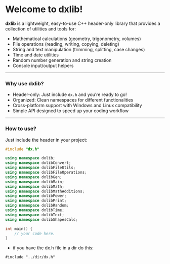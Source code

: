 # Welcome to dxlib!

**dxlib** is a lightweight, easy-to-use C++ header-only library that provides a collection of utilities and tools for:

- Mathematical calculations (geometry, trigonometry, volumes)
- File operations (reading, writing, copying, deleting)
- String and text manipulation (trimming, splitting, case changes)
- Time and date utilities
- Random number generation and string creation
- Console input/output helpers

---

### Why use dxlib?

- Header-only: Just include `dx.h` and you’re ready to go!
- Organized: Clean namespaces for different functionalities
- Cross-platform support with Windows and Linux compatibility
- Simple API designed to speed up your coding workflow

---

### How to use?

Just include the header in your project:

```cpp
#include "dx.h"

using namespace dxlib;  
using namespace dxlibConvert;
using namespace dxlibFileUtils;
using namespace dxlibFileOperations;
using namespace dxlibGen;
using namespace dxlibMain;
using namespace dxlibMath;
using namespace dxlibMathAdditions;
using namespace dxlibPower;
using namespace dxlibPrint;
using namespace dxlibRandom;
using namespace dxlibTime;
using namespace dxlibText;
using namespace dxlibShapesCalc;

int main() {
    // your code here.
}
```

- if you have the dx.h file in a dir do this:

```ccp
#include "../dir/dx.h"
```
